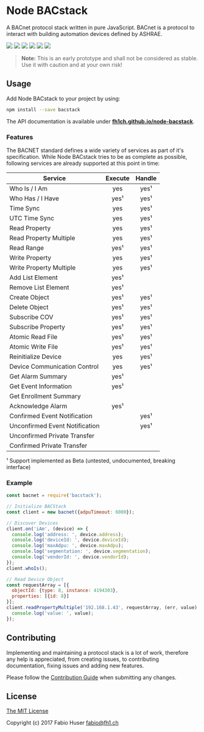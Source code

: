 # Node BACstack

A BACnet protocol stack written in pure JavaScript. BACnet is a protocol to
interact with building automation devices defined by ASHRAE.

[![](https://badge.fury.io/js/bacstack.svg)](http://badge.fury.io/js/bacstack)
[![](https://travis-ci.org/fh1ch/node-bacstack.svg?branch=master)](https://travis-ci.org/fh1ch/node-bacstack)
[![](https://coveralls.io/repos/fh1ch/node-bacstack/badge.svg?branch=master)](https://coveralls.io/r/fh1ch/node-bacstack?branch=master)
[![](https://codeclimate.com/github/fh1ch/node-bacstack/badges/gpa.svg)](https://codeclimate.com/github/fh1ch/node-bacstack)
[![](https://david-dm.org/fh1ch/node-bacstack/status.svg)](https://david-dm.org/fh1ch/node-bacstack)
[![](https://img.shields.io/badge/HEADER-LESS-brightgreen.svg)](http://headerless.org)

> **Note:** This is an early prototype and shall not be considered as stable.
> Use it with caution and at your own risk!

## Usage

Add Node BACstack to your project by using:

``` sh
npm install --save bacstack
```

The API documentation is available under **[fh1ch.github.io/node-bacstack](https://fh1ch.github.io/node-bacstack)**.

### Features

The BACNET standard defines a wide variety of services as part of it's
specification. While Node BACstack tries to be as complete as possible,
following services are already supported at this point in time:

| Service                        | Execute | Handle |
|--------------------------------|:-------:|:------:|
| Who Is / I Am                  | yes     | yes¹   |
| Who Has / I Have               | yes¹    | yes¹   |
| Time Sync                      | yes     | yes¹   |
| UTC Time Sync                  | yes     | yes¹   |
| Read Property                  | yes     | yes¹   |
| Read Property Multiple         | yes     | yes¹   |
| Read Range                     | yes¹    | yes¹   |
| Write Property                 | yes     | yes¹   |
| Write Property Multiple        | yes     | yes¹   |
| Add List Element               | yes¹    |        |
| Remove List Element            | yes¹    |        |
| Create Object                  | yes¹    | yes¹   |
| Delete Object                  | yes¹    | yes¹   |
| Subscribe COV                  | yes¹    | yes¹   |
| Subscribe Property             | yes¹    | yes¹   |
| Atomic Read File               | yes¹    | yes¹   |
| Atomic Write File              | yes¹    | yes¹   |
| Reinitialize Device            | yes     | yes¹   |
| Device Communication Control   | yes     | yes¹   |
| Get Alarm Summary              | yes¹    |        |
| Get Event Information          | yes¹    |        |
| Get Enrollment Summary         |         |        |
| Acknowledge Alarm              | yes¹    |        |
| Confirmed Event Notification   |         | yes¹   |
| Unconfirmed Event Notification |         | yes¹   |
| Unconfirmed Private Transfer   |         |        |
| Confirmed Private Transfer     |         |        |

¹ Support implemented as Beta (untested, undocumented, breaking interface)

### Example

``` js
const bacnet = require('bacstack');

// Initialize BACStack
const client = new bacnet({adpuTimeout: 6000});

// Discover Devices
client.on('iAm', (device) => {
  console.log('address: ', device.address);
  console.log('deviceId: ', device.deviceId);
  console.log('maxAdpu: ', device.maxAdpu);
  console.log('segmentation: ', device.segmentation);
  console.log('vendorId: ', device.vendorId);
});
client.whoIs();

// Read Device Object
const requestArray = [{
  objectId: {type: 8, instance: 4194303},
  properties: [{id: 8}]
}];
client.readPropertyMultiple('192.168.1.43', requestArray, (err, value) => {
  console.log('value: ', value);
});
```

## Contributing

Implementing and maintaining a protocol stack is a lot of work, therefore any
help is appreciated, from creating issues, to contributing documentation, fixing
issues and adding new features.

Please follow the [Contribution Guide](CONTRIBUTING.md) when submitting any
changes.

## License

[The MIT License](http://opensource.org/licenses/MIT)

Copyright (c) 2017 Fabio Huser <fabio@fh1.ch>
